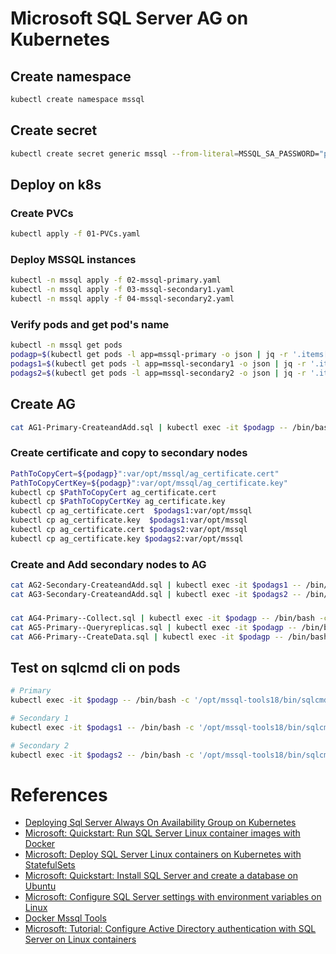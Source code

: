 # Microsoft SQL Server AG on Kubernetes

## Create namespace
```sh
kubectl create namespace mssql
```
## Create secret
```sh
kubectl create secret generic mssql --from-literal=MSSQL_SA_PASSWORD="p@ssword1!" -n mssql
```

## Deploy on k8s

### Create PVCs
```sh
kubectl apply -f 01-PVCs.yaml
```

### Deploy MSSQL instances
```sh
kubectl -n mssql apply -f 02-mssql-primary.yaml 
kubectl -n mssql apply -f 03-mssql-secondary1.yaml 
kubectl -n mssql apply -f 04-mssql-secondary2.yaml 
```
### Verify pods and get pod's name
```sh
kubectl -n mssql get pods
podagp=$(kubectl get pods -l app=mssql-primary -o json | jq -r '.items[0].metadata.name')
podags1=$(kubectl get pods -l app=mssql-secondary1 -o json | jq -r '.items[0].metadata.name')
podags2=$(kubectl get pods -l app=mssql-secondary2 -o json | jq -r '.items[0].metadata.name')
```

## Create AG
```sh
cat AG1-Primary-CreateandAdd.sql | kubectl exec -it $podagp -- /bin/bash -c '/opt/mssql-tools18/bin/sqlcmd -C -S localhost -U SA -P "p@ssword1!"'
```

### Create certificate and copy to secondary nodes
```sh
PathToCopyCert=${podagp}":var/opt/mssql/ag_certificate.cert"
PathToCopyCertKey=${podagp}":var/opt/mssql/ag_certificate.key"
kubectl cp $PathToCopyCert ag_certificate.cert
kubectl cp $PathToCopyCertKey ag_certificate.key
kubectl cp ag_certificate.cert  $podags1:var/opt/mssql
kubectl cp ag_certificate.key  $podags1:var/opt/mssql
kubectl cp ag_certificate.cert $podags2:var/opt/mssql
kubectl cp ag_certificate.key $podags2:var/opt/mssql
```
### Create and Add secondary nodes to AG
```sh
cat AG2-Secondary-CreateandAdd.sql | kubectl exec -it $podags1 -- /bin/bash -c '/opt/mssql-tools18/bin/sqlcmd -C -S localhost -U SA -P "p@ssword1!"'
cat AG3-Secondary-CreateandAdd.sql | kubectl exec -it $podags2 -- /bin/bash -c '/opt/mssql-tools18/bin/sqlcmd -C -S localhost -U SA -P "p@ssword1!"'
```


### 
```sh
cat AG4-Primary--Collect.sql | kubectl exec -it $podagp -- /bin/bash -c '/opt/mssql-tools18/bin/sqlcmd -C -S localhost -U SA -P "p@ssword1!"'
cat AG5-Primary--Queryreplicas.sql | kubectl exec -it $podagp -- /bin/bash -c '/opt/mssql-tools18/bin/sqlcmd -C -S localhost -U SA -P "p@ssword1!"'
cat AG6-Primary--CreateData.sql | kubectl exec -it $podagp -- /bin/bash -c '/opt/mssql-tools18/bin/sqlcmd -C -S localhost -U SA -P "p@ssword1!"'
```

## Test on sqlcmd cli on pods
```sh
# Primary
kubectl exec -it $podagp -- /bin/bash -c '/opt/mssql-tools18/bin/sqlcmd -C -S localhost -U SA -P "p@ssword1!"'

# Secondary 1
kubectl exec -it $podags1 -- /bin/bash -c '/opt/mssql-tools18/bin/sqlcmd -C -S localhost -U SA -P "p@ssword1!"'

# Secondary 2
kubectl exec -it $podags2 -- /bin/bash -c '/opt/mssql-tools18/bin/sqlcmd -C -S localhost -U SA -P "p@ssword1!"'

```

# References
- [Deploying Sql Server Always On Availability Group on Kubernetes](https://pradeepl.com/blog/kubernetes/deploying-sql-server-on-kubernetes/)
- [Microsoft: Quickstart: Run SQL Server Linux container images with Docker](https://learn.microsoft.com/en-us/sql/linux/quickstart-install-connect-docker?view=sql-server-ver16&pivots=cs1-bash)
- [Microsoft: Deploy SQL Server Linux containers on Kubernetes with StatefulSets](https://learn.microsoft.com/en-us/sql/linux/sql-server-linux-kubernetes-best-practices-statefulsets?view=sql-server-ver16)
- [Microsoft: Quickstart: Install SQL Server and create a database on Ubuntu](https://learn.microsoft.com/en-us/sql/linux/quickstart-install-connect-ubuntu?view=sql-server-ver16&tabs=ubuntu2004)
- [Microsoft: Configure SQL Server settings with environment variables on Linux](https://learn.microsoft.com/en-us/sql/linux/sql-server-linux-configure-environment-variables?view=sql-server-ver16)
- [Docker Mssql Tools](https://hub.docker.com/_/microsoft-mssql-tools)
- [Microsoft: Tutorial: Configure Active Directory authentication with SQL Server on Linux containers](https://learn.microsoft.com/en-us/sql/linux/sql-server-linux-containers-ad-auth-adutil-tutorial?view=sql-server-ver16)
